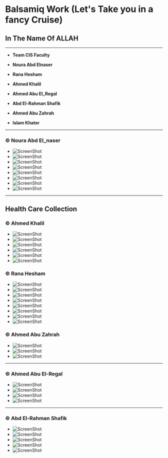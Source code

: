 # Balsamiq Work (Let's Take you in a fancy Cruise)
## In The Name Of ALLAH
---
- **__Team  CIS Faculty__**

 - __Noura Abd Elnaser__
 - __Rana Hesham__
 - __Ahmed Khalil__
 - __Ahmed Abu El_Regal__
 - __Abd El-Rahman Shafik__
 - __Ahmed Abu Zahrah__
 - __Islam Khater__

  
---

###  © Noura Abd El_naser

  - ![ScreenShot](pics/Screenshot%20(43).png)
  - ![ScreenShot](pics/Screenshot%20(44).png)
  - ![ScreenShot](pics/Screenshot%20(45).png)
  - ![ScreenShot](pics/Screenshot%20(46).png)
  - ![ScreenShot](pics/Screenshot%20(47).png)
  - ![ScreenShot](pics/Screenshot%20(48).png)
  - ![ScreenShot](pics/Screenshot%20(49).png)
  - ![ScreenShot](pics/Screenshot%20(50).png)

---

## Health Care Collection

### © Ahmed Khalil 

  - ![ScreenShot](pics/Screenshot%20(20).png)
  - ![ScreenShot](pics/Screenshot%20(21).png)
  - ![ScreenShot](pics/Screenshot%20(22).png)
  - ![ScreenShot](pics/Screenshot%20(23).png)
  - ![ScreenShot](pics/Screenshot%20(24).png)
  - ![ScreenShot](pics/Screenshot%20(25).png)

### © Rana Hesham

  - ![ScreenShot](pics/Screenshot%20(31).png)
  - ![ScreenShot](pics/Screenshot%20(32).png)
  - ![ScreenShot](pics/Screenshot%20(33).png)
  - ![ScreenShot](pics/Screenshot%20(34).png)
  - ![ScreenShot](pics/Screenshot%20(35).png)
  - ![ScreenShot](pics/Screenshot%20(36).png)
  - ![ScreenShot](pics/Screenshot%20(37).png)
  - ![ScreenShot](pics/Screenshot%20(38).png)
 
### © Ahmed Abu Zahrah

  - ![ScreenShot](pics/Screenshot%20(52).jpg)
  - ![ScreenShot](pics/Screenshot%20(53).jpg)
  - ![ScreenShot](pics/Screenshot%20(54).jpg)
  

---
### © Ahmed Abu El-Regal

  - ![ScreenShot](pics/Screenshot%20(39).png)
  - ![ScreenShot](pics/Screenshot%20(40).png)
  - ![ScreenShot](pics/Screenshot%20(41).png)
  - ![ScreenShot](pics/Screenshot%20(42).png)
---
### © Abd El-Rahman Shafik

  - ![ScreenShot](pics/Screenshot%20(26).png)
  - ![ScreenShot](pics/Screenshot%20(27).png)
  - ![ScreenShot](pics/Screenshot%20(28).png)
  - ![ScreenShot](pics/Screenshot%20(29).png)
  - ![ScreenShot](pics/Screenshot%20(30).png)

